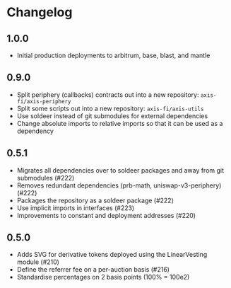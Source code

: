 # Changelog

## 1.0.0

- Initial production deployments to arbitrum, base, blast, and mantle

## 0.9.0

- Split periphery (callbacks) contracts out into a new repository: `axis-fi/axis-periphery`
- Split some scripts out into a new repository: `axis-fi/axis-utils`
- Use soldeer instead of git submodules for external dependencies
- Change absolute imports to relative imports so that it can be used as a dependency

## 0.5.1

- Migrates all dependencies over to soldeer packages and away from git submodules (#222)
- Removes redundant dependencies (prb-math, uniswap-v3-periphery) (#222)
- Packages the repository as a soldeer package (#222)
- Use implicit imports in interfaces (#223)
- Improvements to constant and deployment addresses (#220)

## 0.5.0

- Adds SVG for derivative tokens deployed using the LinearVesting module (#210)
- Define the referrer fee on a per-auction basis (#216)
- Standardise percentages on 2 basis points (100% = 100e2)
